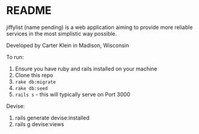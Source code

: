 # README

jiffylist (name pending) is a web application aiming to provide more reliable services in the most simplistic way possible.

Developed by Carter Klein in Madison, Wisconsin

To run:
1. Ensure you have ruby and rails installed on your machine
2. Clone this repo
3. `rake db:migrate`
4. `rake db:seed`
5. `rails s` - this will typically serve on Port 3000

Devise:
1. rails generate devise:installed
2. rails g devise:views
